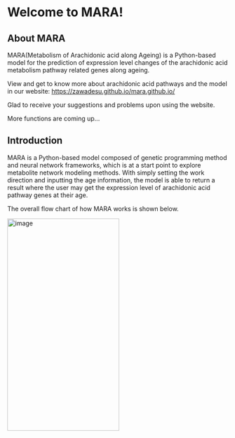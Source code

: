 # Welcome to MARA!
## About MARA
MARA(Metabolism of Arachidonic acid along Ageing) is a Python-based model for the prediction of expression level changes of the arachidonic acid metabolism pathway related genes 
along ageing.

View and get to know more about arachidonic acid pathways and the model in our website: https://zawadesu.github.io/mara.github.io/

Glad to receive your suggestions and problems upon using the website.

More functions are coming up...
## Introduction
MARA is a Python-based model composed of genetic programming method and neural network frameworks, which is at a start point to explore metabolite network modeling methods. With
simply setting the work direction and inputting the age information, the model is able to return a result where the user may get the expression level of arachidonic acid pathway 
genes at their age.

The overall flow chart of how MARA works is shown below.

<img width="255" height="482" alt="image" src="https://github.com/user-attachments/assets/19883f0d-ea74-4e57-a4f2-d64f1ec25ac7" />
